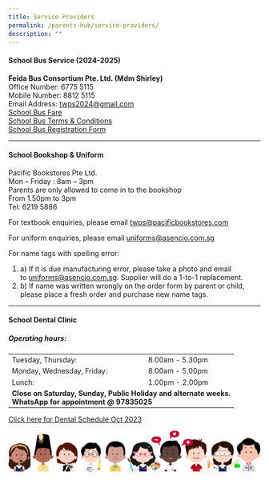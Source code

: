 ```yaml
---
title: Service Providers
permalink: /parents-hub/service-providers/
description: ""
---
```

#### School Bus Service (2024-2025)

**Feida Bus Consortium Pte. Ltd. (Mdm Shirley)**<br>
Office Number: 6775 5115 <br>
Mobile Number: 8812 5115 <br>
Email Address: twps2024@gmail.com <br>
[School Bus Fare](/files/School%20Bus%20Services/twps_nte_price_schbus_2024_w_email.pdf)<br>
[School Bus Terms &amp; Conditions](/files/School%20Bus%20Services/schbus_tnc_feida.pdf) <br>
[School Bus Registration Form](/files/School%20Bus%20Services/schbus_reg_form_feida.pdf)
<hr>

#### School Bookshop &amp; Uniform

Pacific Bookstores Pte Ltd.  
Mon – Friday : 8am – 3pm  
Parents are only allowed to come in to the bookshop  
From 1.50pm to 3pm  
Tel: 6219 5886

For textbook enquiries, please email&nbsp;[twps@pacificbookstores.com](mailto:twps@pacificbookstores.com)

For uniform enquiries, please email&nbsp;[uniforms@asencio.com.sg](mailto:uniforms@asencio.com.sg)

For name tags with spelling error:

1.  a) If it is due manufacturing error, please take a photo and email to&nbsp;[uniforms@asencio.com.sg](mailto:uniforms@asencio.com.sg). Supplier will do a 1-to-1 replacement.
2.  b) If name was written wrongly on the order form by parent or child, please place a fresh order and purchase new name tags.

<hr>

#### School Dental Clinic
<h5>Operating hours:</h5>
<table>
	<tbody><tr>
		<td>Tuesday, Thursday:</td>
		<td>8.00am - 5.30pm</td>
	</tr>
	<tr>
		<td>Monday, Wednesday, Friday:</td>
		<td>8.00am - 5.00pm</td>
	</tr>
	<tr>
		<td>Lunch:</td>
		<td>1.00pm - 2.00pm</td>
	</tr>
	<tr>
		<td colspan="2"><b>Close on Saturday, Sunday, Public Holiday and alternate weeks.<br>WhatsApp for appointment @ 97835025</b></td>
	</tr>
</tbody></table>

[Click here for Dental Schedule Oct 2023](/files/Dental%20Information/oct%202023%20schedule.pdf)


![](/images/kids.png)